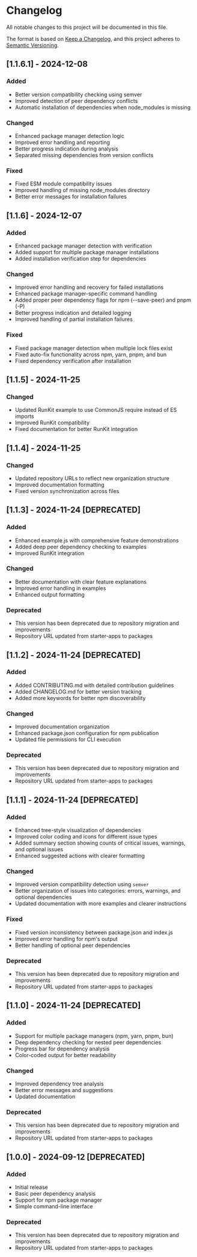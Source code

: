 # Changelog

All notable changes to this project will be documented in this file.

The format is based on [Keep a Changelog](https://keepachangelog.com/en/1.0.0/),
and this project adheres to [Semantic Versioning](https://semver.org/spec/v2.0.0.html).

## [1.1.6.1] - 2024-12-08

### Added

- Better version compatibility checking using semver
- Improved detection of peer dependency conflicts
- Automatic installation of dependencies when node_modules is missing

### Changed

- Enhanced package manager detection logic
- Improved error handling and reporting
- Better progress indication during analysis
- Separated missing dependencies from version conflicts

### Fixed

- Fixed ESM module compatibility issues
- Improved handling of missing node_modules directory
- Better error messages for installation failures

## [1.1.6] - 2024-12-07

### Added

- Enhanced package manager detection with verification
- Added support for multiple package manager installations
- Added installation verification step for dependencies

### Changed

- Improved error handling and recovery for failed installations
- Enhanced package manager-specific command handling
- Added proper peer dependency flags for npm (--save-peer) and pnpm (-P)
- Better progress indication and detailed logging
- Improved handling of partial installation failures

### Fixed

- Fixed package manager detection when multiple lock files exist
- Fixed auto-fix functionality across npm, yarn, pnpm, and bun
- Fixed dependency verification after installation

## [1.1.5] - 2024-11-25

### Changed

- Updated RunKit example to use CommonJS require instead of ES imports
- Improved RunKit compatibility
- Fixed documentation for better RunKit integration

## [1.1.4] - 2024-11-25

### Changed

- Updated repository URLs to reflect new organization structure
- Improved documentation formatting
- Fixed version synchronization across files

## [1.1.3] - 2024-11-24 [DEPRECATED]

### Added

- Enhanced example.js with comprehensive feature demonstrations
- Added deep peer dependency checking to examples
- Improved RunKit integration

### Changed

- Better documentation with clear feature explanations
- Improved error handling in examples
- Enhanced output formatting

### Deprecated

- This version has been deprecated due to repository migration and improvements
- Repository URL updated from starter-apps to packages

## [1.1.2] - 2024-11-24 [DEPRECATED]

### Added

- Added CONTRIBUTING.md with detailed contribution guidelines
- Added CHANGELOG.md for better version tracking
- Added more keywords for better npm discoverability

### Changed

- Improved documentation organization
- Enhanced package.json configuration for npm publication
- Updated file permissions for CLI execution

### Deprecated

- This version has been deprecated due to repository migration and improvements
- Repository URL updated from starter-apps to packages

## [1.1.1] - 2024-11-24 [DEPRECATED]

### Added

- Enhanced tree-style visualization of dependencies
- Improved color coding and icons for different issue types
- Added summary section showing counts of critical issues, warnings, and optional issues
- Enhanced suggested actions with clearer formatting

### Changed

- Improved version compatibility detection using `semver`
- Better organization of issues into categories: errors, warnings, and optional dependencies
- Updated documentation with more examples and clearer instructions

### Fixed

- Fixed version inconsistency between package.json and index.js
- Improved error handling for npm's output
- Better handling of optional peer dependencies

### Deprecated

- This version has been deprecated due to repository migration and improvements
- Repository URL updated from starter-apps to packages

## [1.1.0] - 2024-11-24 [DEPRECATED]

### Added

- Support for multiple package managers (npm, yarn, pnpm, bun)
- Deep dependency checking for nested peer dependencies
- Progress bar for dependency analysis
- Color-coded output for better readability

### Changed

- Improved dependency tree analysis
- Better error messages and suggestions
- Updated documentation

### Deprecated

- This version has been deprecated due to repository migration and improvements
- Repository URL updated from starter-apps to packages

## [1.0.0] - 2024-09-12 [DEPRECATED]

### Added

- Initial release
- Basic peer dependency analysis
- Support for npm package manager
- Simple command-line interface

### Deprecated

- This version has been deprecated due to repository migration and improvements
- Repository URL updated from starter-apps to packages

